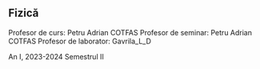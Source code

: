 ## Fizică

Profesor de curs: Petru Adrian COTFAS 
Profesor de seminar: Petru Adrian COTFAS 
Profesor de laborator: Gavrila_L_D

An I, 2023-2024 Semestrul II
